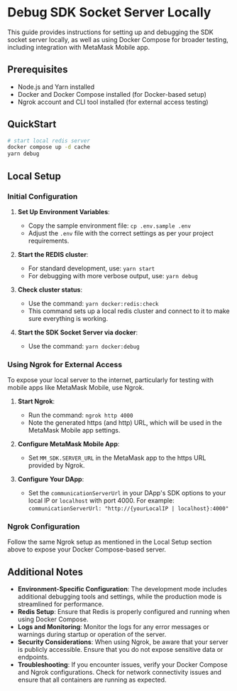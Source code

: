 # Debug SDK Socket Server Locally

This guide provides instructions for setting up and debugging the SDK socket server locally, as well as using Docker Compose for broader testing, including integration with MetaMask Mobile app.

## Prerequisites

- Node.js and Yarn installed
- Docker and Docker Compose installed (for Docker-based setup)
- Ngrok account and CLI tool installed (for external access testing)

## QuickStart

```bash
# start local redis server
docker compose up -d cache
yarn debug
```

## Local Setup

### Initial Configuration

1. **Set Up Environment Variables**:

   - Copy the sample environment file: `cp .env.sample .env`
   - Adjust the `.env` file with the correct settings as per your project requirements.

2. **Start the REDIS cluster**:
   - For standard development, use: `yarn start`
   - For debugging with more verbose output, use: `yarn debug`

3. **Check cluster status**:
   - Use the command: `yarn docker:redis:check`
   - This command sets up a local redis cluster and connect to it to make sure everything is working.

4. **Start the SDK Socket Server via docker**:
    - Use the command: `yarn docker:debug`

### Using Ngrok for External Access

To expose your local server to the internet, particularly for testing with mobile apps like MetaMask Mobile, use Ngrok.

1. **Start Ngrok**:

   - Run the command: `ngrok http 4000`
   - Note the generated https (and http) URL, which will be used in the MetaMask Mobile app settings.

2. **Configure MetaMask Mobile App**:

   - Set `MM_SDK.SERVER_URL` in the MetaMask app to the https URL provided by Ngrok.

3. **Configure Your DApp**:
   - Set the `communicationServerUrl` in your DApp's SDK options to your local IP or `localhost` with port 4000. For example: `communicationServerUrl: "http://{yourLocalIP | localhost}:4000"`

### Ngrok Configuration

Follow the same Ngrok setup as mentioned in the Local Setup section above to expose your Docker Compose-based server.

## Additional Notes

- **Environment-Specific Configuration**: The development mode includes additional debugging tools and settings, while the production mode is streamlined for performance.
- **Redis Setup**: Ensure that Redis is properly configured and running when using Docker Compose.
- **Logs and Monitoring**: Monitor the logs for any error messages or warnings during startup or operation of the server.
- **Security Considerations**: When using Ngrok, be aware that your server is publicly accessible. Ensure that you do not expose sensitive data or endpoints.
- **Troubleshooting**: If you encounter issues, verify your Docker Compose and Ngrok configurations. Check for network connectivity issues and ensure that all containers are running as expected.
